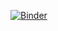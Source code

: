 [![Binder](https://mybinder.org/badge_logo.svg)](https://mybinder.org/v2/gh/yangchenyun/markowitz_portfolio/HEAD)
